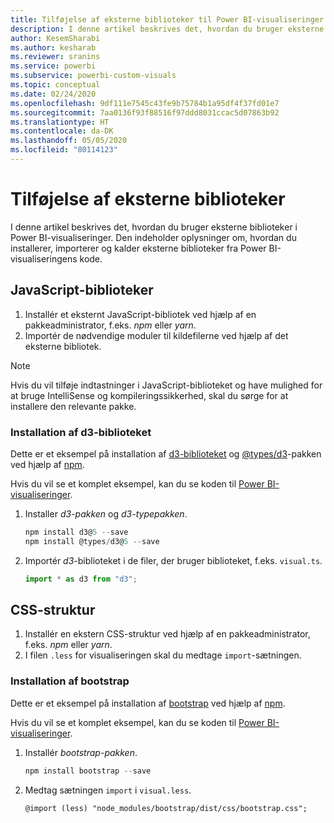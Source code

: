 ```yaml
---
title: Tilføjelse af eksterne biblioteker til Power BI-visualiseringer
description: I denne artikel beskrives det, hvordan du bruger eksterne biblioteker i Power BI-visualiseringer.
author: KesemSharabi
ms.author: kesharab
ms.reviewer: sranins
ms.service: powerbi
ms.subservice: powerbi-custom-visuals
ms.topic: conceptual
ms.date: 02/24/2020
ms.openlocfilehash: 9df111e7545c43fe9b75784b1a95df4f37fd01e7
ms.sourcegitcommit: 7aa0136f93f88516f97ddd8031ccac5d07863b92
ms.translationtype: HT
ms.contentlocale: da-DK
ms.lasthandoff: 05/05/2020
ms.locfileid: "80114123"
---
```

# <a name="adding-external-libraries"></a>Tilføjelse af eksterne biblioteker

I denne artikel beskrives det, hvordan du bruger eksterne biblioteker i Power BI-visualiseringer. Den indeholder oplysninger om, hvordan du installerer, importerer og kalder eksterne biblioteker fra Power BI-visualiseringens kode.

## <a name="javascript-libraries"></a>JavaScript-biblioteker

1. Installér et eksternt JavaScript-bibliotek ved hjælp af en pakkeadministrator, f.eks. *npm* eller *yarn*.
2. Importér de nødvendige moduler til kildefilerne ved hjælp af det eksterne bibliotek.

>[!NOTE]
>Hvis du vil tilføje indtastninger i JavaScript-biblioteket og have mulighed for at bruge IntelliSense og kompileringssikkerhed, skal du sørge for at installere den relevante pakke.

### <a name="installing-the-d3-library"></a>Installation af d3-biblioteket

Dette er et eksempel på installation af [d3-biblioteket](https://www.npmjs.com/package/d3) og [@types/d3](https://www.npmjs.com/package/@types/d3)-pakken ved hjælp af [npm](https://www.npmjs.com/).

Hvis du vil se et komplet eksempel, kan du se koden til [Power BI-visualiseringer](https://github.com/microsoft/powerbi-visuals-gantt/blob/master/src/gantt.ts#L29).

1. Installer *d3-pakken* og *d3-typepakken*.

    ```powershell
    npm install d3@5 --save
    npm install @types/d3@5 --save
    ```

2. Importér *d3*-biblioteket i de filer, der bruger biblioteket, f.eks. `visual.ts`.

    ```typescript
    import * as d3 from "d3";
    ```

## <a name="css-framework"></a>CSS-struktur

1. Installér en ekstern CSS-struktur ved hjælp af en pakkeadministrator, f.eks. *npm* eller *yarn*.
2. I filen `.less` for visualiseringen skal du medtage `import`-sætningen.

### <a name="installing-bootstrap"></a>Installation af bootstrap

Dette er et eksempel på installation af [bootstrap](https://www.npmjs.com/package/bootstrap) ved hjælp af [npm](https://www.npmjs.com/).

Hvis du vil se et komplet eksempel, kan du se koden til [Power BI-visualiseringer](https://github.com/Microsoft/powerbi-visuals-sankey/blob/c8200da56913cd8b253be949a35fad0f4472b6de/style/visual.less#L32).

1. Installér *bootstrap-pakken*.

    ```powershell
    npm install bootstrap --save
    ```

2. Medtag sætningen `import` i `visual.less`.

    ```less
    @import (less) "node_modules/bootstrap/dist/css/bootstrap.css";
    ```
